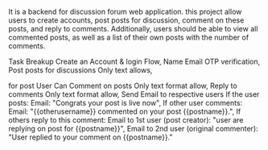 It is a backend for  discussion forum web application. this project allow users to create accounts, post posts for discussion, comment on these posts, and reply to comments. Additionally, users should be able to view all commented posts, as well as a list of their own posts with the number of comments.

Task Breakup Create an Account & login Flow,
Name Email OTP verification,
Post posts for discussions Only text allows,

for post User Can Comment on posts Only text format allow,
Reply to comments Only text format allow,
Send Email to respective users If the user posts: Email: "Congrats your post is live now",
If other user comments: Email: "{{otherusername}} commented on your post {{postname}}.",
If others reply to this comment: Email to 1st user (post creator): "user are replying on post for {{postname}}",
Email to 2nd user (original commenter): "User replied to your comment on {{postname}}."

